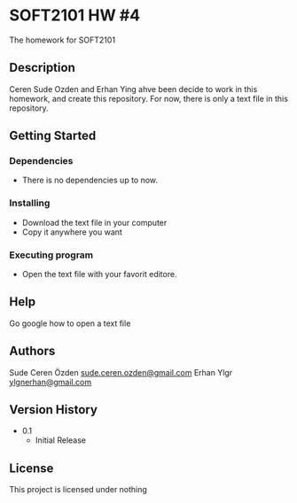 # SOFT2101 HW #4

The homework for SOFT2101

## Description

Ceren Sude Ozden and Erhan Ying ahve been decide to work in this homework, and create this repository.
For now, there is only a text file in this repository.

## Getting Started

### Dependencies

* There is no dependencies up to now.

### Installing

* Download the text file in your computer
* Copy it anywhere you want

### Executing program

* Open the text file with your favorit editore.

## Help

Go google how to open a text file

## Authors

Sude Ceren Özden sude.ceren.ozden@gmail.com
Erhan Ylgr ylgnerhan@gmail.com

## Version History

* 0.1
    * Initial Release

## License

This project is licensed under nothing
